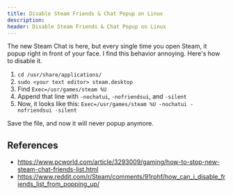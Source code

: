 ```yaml
---
title: Disable Steam Friends & Chat Popup on Linux
description:
header: Disable Steam Friends & Chat Popup on Linux
---
```


The new Steam Chat is here, but every single time you open Steam, it popup right in front of your face. I find this behavior annoying. Here's how to disable it.

1. `cd /usr/share/applications/`
2. `sudo <your text editor> steam.desktop`
3. Find `Exec=/usr/games/steam %U`
4. Append that line with `-nochatui`, `-nofriendsui`, and `-silent`
5. Now, it looks like this: `Exec=/usr/games/steam %U -nochatui -nofriendsui -silent`

Save the file, and now it will never popup anymore.

## References

* https://www.pcworld.com/article/3293009/gaming/how-to-stop-new-steam-chat-friends-list.html
* https://www.reddit.com/r/Steam/comments/91rphf/how_can_i_disable_friends_list_from_popping_up/
